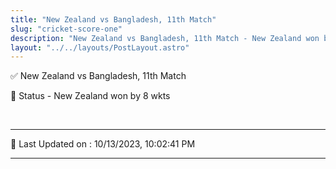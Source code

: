 ```yaml
---
title: "New Zealand vs Bangladesh, 11th Match"
slug: "cricket-score-one"
description: "New Zealand vs Bangladesh, 11th Match - New Zealand won by 8 wkts."
layout: "../../layouts/PostLayout.astro"
--- 
```


✅ New Zealand vs Bangladesh, 11th Match

📑 Status - New Zealand won by 8 wkts

<br />

***

📝 Last Updated on : 10/13/2023, 10:02:41 PM

***


